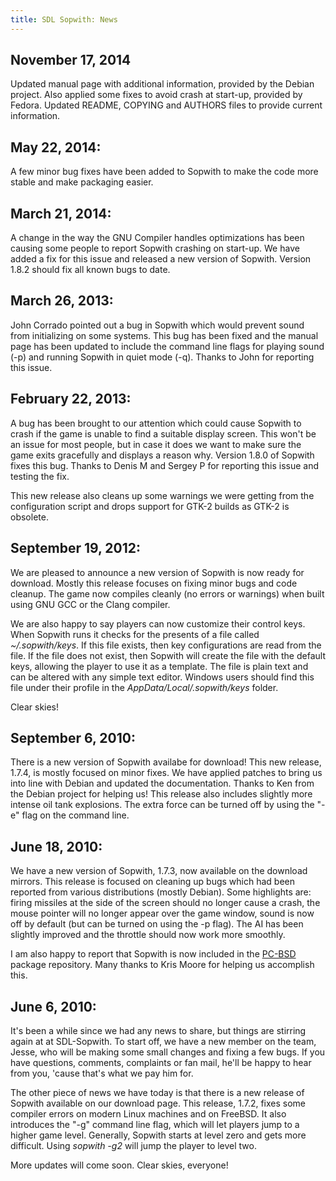 ```yaml
---
title: SDL Sopwith: News
---
```


## November 17, 2014

Updated manual page with additional information, provided by the Debian
project. Also applied some fixes to avoid crash at start-up, provided by
Fedora. Updated README, COPYING and AUTHORS files to provide current
information.

## May 22, 2014:

A few minor bug fixes have been added to Sopwith to make the code more stable
and make packaging easier.

## March 21, 2014:

A change in the way the GNU Compiler handles optimizations has been causing
some people to report Sopwith crashing on start-up. We have added a fix for
this issue and released a new version of Sopwith. Version 1.8.2 should fix all
known bugs to date.

## March 26, 2013:

John Corrado pointed out a bug in Sopwith which would prevent sound from
initializing on some systems. This bug has been fixed and the manual page has
been updated to include the command line flags for playing sound (-p) and
running Sopwith in quiet mode (-q). Thanks to John for reporting this issue.

## February 22, 2013:

A bug has been brought to our attention which could cause Sopwith to crash if
the game is unable to find a suitable display screen. This won't be an issue
for most people, but in case it does we want to make sure the game exits
gracefully and displays a reason why. Version 1.8.0 of Sopwith fixes this bug.
Thanks to Denis M and Sergey P for reporting this issue and testing the fix.

This new release also cleans up some warnings we were getting from the
configuration script and drops support for GTK-2 builds as GTK-2 is obsolete.

## September 19, 2012:

We are pleased to announce a new version of Sopwith is now ready for download.
Mostly this release focuses on fixing minor bugs and code cleanup. The game now
compiles cleanly (no errors or warnings) when built using GNU GCC or the Clang
compiler.

We are also happy to say players can now customize their control keys. When
Sopwith runs it checks for the presents of a file called *~/.sopwith/keys*. If
this file exists, then key configurations are read from the file. If the file
does not exist, then Sopwith will create the file with the default keys,
allowing the player to use it as a template. The file is plain text and can be
altered with any simple text editor. Windows users should find this file under
their profile in the *AppData/Local/.sopwith/keys* folder.

Clear skies!

## September 6, 2010:

There is a new version of Sopwith availabe for download! This new release,
1.7.4, is mostly focused on minor fixes. We have applied patches to bring us
into line with Debian and updated the documentation. Thanks to Ken from the
Debian project for helping us! This release also includes slightly more intense
oil tank explosions. The extra force can be turned off by using the "-e" flag
on the command line.

## June 18, 2010:

We have a new version of Sopwith, 1.7.3, now available on the download mirrors.
This release is focused on cleaning up bugs which had been reported from
various distributions (mostly Debian). Some highlights are: firing missiles at
the side of the screen should no longer cause a crash, the mouse pointer will
no longer appear over the game window, sound is now off by default (but can be
turned on using the -p flag). The AI has been slightly improved and the
throttle should now work more smoothly.

I am also happy to report that Sopwith is now included in the
[PC-BSD](http://www.pcbsd.org/) package repository. Many thanks to Kris Moore
for helping us accomplish this.

## June 6, 2010:

It's been a while since we had any news to share, but things are stirring again
at at SDL-Sopwith. To start off, we have a new member on the team, Jesse, who
will be making some small changes and fixing a few bugs. If you have questions,
comments, complaints or fan mail, he'll be happy to hear from you, 'cause
that's what we pay him for.

The other piece of news we have today is that there is a new release of Sopwith
available on our download page. This release, 1.7.2, fixes some compiler errors
on modern Linux machines and on FreeBSD. It also introduces the "-g" command
line flag, which will let players jump to a higher game level. Generally,
Sopwith starts at level zero and gets more difficult. Using *sopwith -g2* will
jump the player to level two.

More updates will come soon. Clear skies, everyone!

